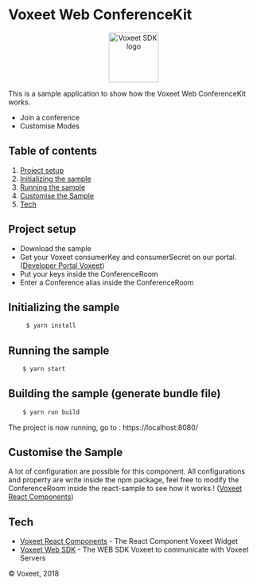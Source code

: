 Voxeet Web ConferenceKit
=====================

<p align="center">
<img src="https://www.voxeet.com/wp-content/themes/wp-theme/assets/images/logo.svg" alt="Voxeet SDK logo" title="Voxeet SDK logo" width="100"/>
</p>

This is a sample application to show how the Voxeet Web ConferenceKit works.

  - Join a conference
  - Customise Modes

## Table of contents

  1. [Project setup](#project-setup)
  1. [Initializing the sample](#initializing-the-sample)
  1. [Running the sample](#running-the-sample)
  1. [Customise the Sample](#customise-the-sample)
  1. [Tech](#tech)

## Project setup

 - Download the sample
 - Get your Voxeet consumerKey and consumerSecret on our portal. ([Developer Portal Voxeet](https://developer.voxeet.com))
 - Put your keys inside the ConferenceRoom
 - Enter a Conference alias inside the ConferenceRoom

## Initializing the sample

```bash
     $ yarn install
```

## Running the sample

```bash
    $ yarn start
```

## Building the sample (generate bundle file)

```bash
    $ yarn run build
```

The project is now running, go to : https://localhost:8080/

## Customise the Sample

  A lot of configuration are possible for this component.
  All configurations and property are write inside the npm package, feel free to modify the ConferenceRoom inside the react-sample to see how it works !
  ([Voxeet React Components](https://www.npmjs.com/package/@voxeet/react-components))

## Tech

  * [Voxeet React Components](https://www.npmjs.com/package/@voxeet/react-components) - The React Component Voxeet Widget
  * [Voxeet Web SDK](https://www.npmjs.com/package/@voxeet/voxeet-web-sdk) - The WEB SDK Voxeet to communicate with Voxeet Servers

© Voxeet, 2018

